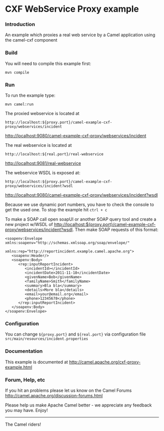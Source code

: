 # CXF WebService Proxy example

### Introduction

An example which proxies a real web service by a Camel application using the camel-cxf component

### Build
You will need to compile this example first:

	mvn compile

### Run

To run the example type:
	
	mvn camel:run

The proxied webservice is located at

	http://localhost:${proxy.port}/camel-example-cxf-proxy/webservices/incident

<http://localhost:9080/camel-example-cxf-proxy/webservices/incident>

The real webservice is located at

	http://localhost:${real.port}/real-webservice
	
<http://localhost:9081/real-webservice>

The webservice WSDL is exposed at:

	http://localhost:${proxy.port}/camel-example-cxf-proxy/webservices/incident?wsdl
	
<http://localhost:9080/camel-example-cxf-proxy/webservices/incident?wsdl>

Because we use dynamic port numbers, you have to check the console to get the used one.
To stop the example hit `ctrl + c`

To make a SOAP call open soapUI or another SOAP query tool and create a new
project w/WSDL of <http://localhost:${proxy.port}/camel-example-cxf-proxy/webservices/incident?wsdl>.
Then make SOAP requests of this format:

	<soapenv:Envelope xmlns:soapenv="http://schemas.xmlsoap.org/soap/envelope/" 
	                  xmlns:rep="http://reportincident.example.camel.apache.org">
	   <soapenv:Header/>
	   <soapenv:Body>
	      <rep:inputReportIncident>
	         <incidentId></incidentId>
	         <incidentDate>2011-11-18</incidentDate>
	         <givenName>Bob</givenName>
	         <familyName>Smith</familyName>
	         <summary>Bla bla</summary>
	         <details>More bla</details>
	         <email>your@email.org</email>
	         <phone>12345678</phone>
	      </rep:inputReportIncident>
	   </soapenv:Body>
	</soapenv:Envelope>

### Configuration

You can change `${proxy.port}` and `${real.port}` via configuration file `src/main/resources/incident.properties`

### Documentation

This example is documented at <http://camel.apache.org/cxf-proxy-example.html>

### Forum, Help, etc 

If you hit an problems please let us know on the Camel Forums
  <http://camel.apache.org/discussion-forums.html>

Please help us make Apache Camel better - we appreciate any feedback you may
have.  Enjoy!

------------------------
The Camel riders!

